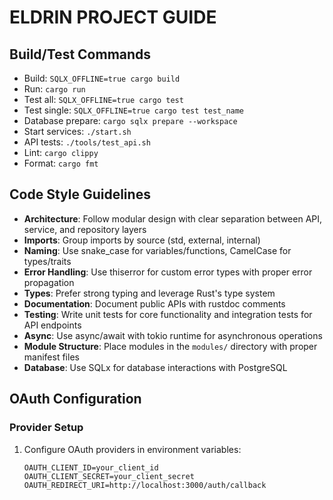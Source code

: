 # ELDRIN PROJECT GUIDE

## Build/Test Commands
- Build: `SQLX_OFFLINE=true cargo build`
- Run: `cargo run`
- Test all: `SQLX_OFFLINE=true cargo test`
- Test single: `SQLX_OFFLINE=true cargo test test_name`
- Database prepare: `cargo sqlx prepare --workspace`
- Start services: `./start.sh`
- API tests: `./tools/test_api.sh`
- Lint: `cargo clippy`
- Format: `cargo fmt`

## Code Style Guidelines
- **Architecture**: Follow modular design with clear separation between API, service, and repository layers
- **Imports**: Group imports by source (std, external, internal)
- **Naming**: Use snake_case for variables/functions, CamelCase for types/traits
- **Error Handling**: Use thiserror for custom error types with proper error propagation
- **Types**: Prefer strong typing and leverage Rust's type system
- **Documentation**: Document public APIs with rustdoc comments
- **Testing**: Write unit tests for core functionality and integration tests for API endpoints
- **Async**: Use async/await with tokio runtime for asynchronous operations
- **Module Structure**: Place modules in the `modules/` directory with proper manifest files
- **Database**: Use SQLx for database interactions with PostgreSQL

## OAuth Configuration
### Provider Setup
1. Configure OAuth providers in environment variables:
   ```
   OAUTH_CLIENT_ID=your_client_id
   OAUTH_CLIENT_SECRET=your_client_secret
   OAUTH_REDIRECT_URI=http://localhost:3000/auth/callback
   ```